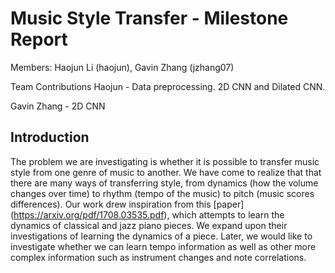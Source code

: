 # Music Style Transfer - Milestone Report

Members: Haojun Li (haojun), Gavin Zhang (jzhang07)

Team Contributions
Haojun - Data preprocessing. 2D CNN and Dilated CNN.

Gavin Zhang - 2D CNN

## Introduction
The problem we are investigating is whether it is possible to transfer music style from one genre of music to another. We have come to realize that that there are many ways of transferring style, from dynamics (how the volume changes over time) to rhythm (tempo of the music) to pitch (music scores differences). Our work drew inspiration from this [paper] (https://arxiv.org/pdf/1708.03535.pdf), which attempts to learn the dynamics of classical and jazz piano pieces. We expand upon their investigations of learning the dynamics of a piece. Later, we would like to investigate whether we can learn tempo information as well as other more complex information such as instrument changes and note correlations.
